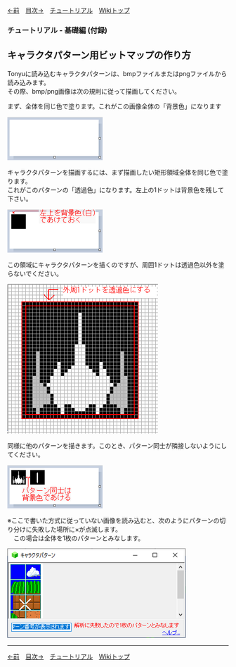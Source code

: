 

[←前](./tr-basic09)&emsp;[目次→](./tutorial)&emsp;[チュートリアル](./tutorial)&emsp;[Wikiトップ](./)

<title>チュートリアル - 基礎編 (付録) - キャラクタパターン用ビットマップの作り方</title>

### チュートリアル - 基礎編 (付録)
## キャラクタパターン用ビットマップの作り方

Tonyuに読み込むキャラクタパターンは、bmpファイルまたはpngファイルから読み込みます。  
その際、bmp/png画像は次の規則に従って描画してください。  

まず、全体を同じ色で塗ります。これがこの画像全体の「背景色」になります

![trans.png](./img/init-bmp.png)

キャラクタパターンを描画するには、まず描画したい矩形領域全体を同じ色で塗ります。  
これがこのパターンの「透過色」になります。左上の1ドットは背景色を残して下さい。

![trans.png](./img/trans.png)

この領域にキャラクタパターンを描くのですが、周囲1ドットは透過色以外を塗らないでください。

![how2bmp.png](./img/how2bmp.png)

同様に他のパターンを描きます。このとき、パターン同士が隣接しないようにしてください。

![how3bmp.png](./img/how3bmp.png)

※ここで書いた方式に従っていない画像を読み込むと、次のようにパターンの切り分けに失敗した場所に×が点滅します。  
&emsp;この場合は全体を1枚のパターンとみなします。

![fail-ana.png](./img/fail-ana.png)

***

[←前](./tr-basic09)&emsp;[目次→](./tutorial)&emsp;[チュートリアル](./tutorial)&emsp;[Wikiトップ](./)
